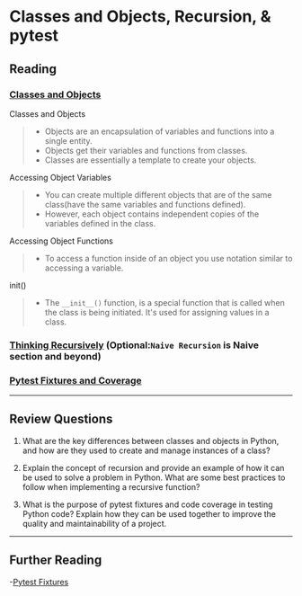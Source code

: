 # Classes and Objects, Recursion, & pytest

## Reading

### [Classes and Objects](https://www.learnpython.org/en/Classes_and_Objects)

Classes and Objects

> - Objects are an encapsulation of variables and functions into a single entity.
> - Objects get their variables and functions from classes.
> - Classes are essentially a template to create your objects.

Accessing Object Variables

> - You can create multiple different objects that are of the same class(have the same variables and functions defined).
> - However, each object contains independent copies of the variables defined in the class.

Accessing Object Functions

> - To access a function inside of an object you use notation similar to accessing a variable.

init()

> - The `__init__()` function, is a special function that is called when the class is being initiated. It's used for assigning values in a class.

### [Thinking Recursively](https://realpython.com/python-thinking-recursively/) (Optional:`Naive Recursion` is Naive section and beyond)

### [Pytest Fixtures and Coverage](https://www.linuxjournal.com/content/python-testing-pytest-fixtures-and-coverage)

---

## Review Questions

1. What are the key differences between classes and objects in Python, and how are they used to create and manage instances of a class?

2. Explain the concept of recursion and provide an example of how it can be used to solve a problem in Python. What are some best practices to follow when implementing a recursive function?

3. What is the purpose of pytest fixtures and code coverage in testing Python code? Explain how they can be used together to improve the quality and maintainability of a project.

---

## Further Reading

-[Pytest Fixtures](https://docs.pytest.org/en/latest/fixture.html)
